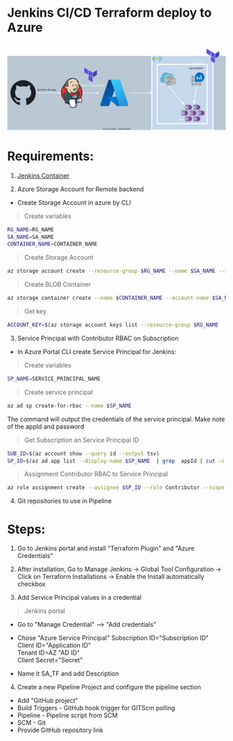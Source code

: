 <p align="center">
<h1>Jenkins CI/CD Terraform deploy to Azure</h1>
<img src="https://github.com/Joska99/jenkins-terraform/blob/main/diagram.drawio.svg">

<h1> Requirements: </h1>

1. [Jenkins Container](https://github.com/Joska99/joska/tree/main/docker/stateful-jenkins)

2. Azure Storage Account for Remote backend

- Create Storage Account in azure by CLI

> Create variables
```bash
RG_NAME=RG_NAME
SA_NAME=SA_NAME
CONTAINER_NAME=CONTAINER_NAME
```
> Create Storage Account
```bash
az storage account create --resource-group $RG_NAME --name $SA_NAME --sku Standard_LRS --encryption-services blob 
```
> Create BLOB Container
```bash
az storage container create --name $CONTAINER_NAME --account-name $SA_NAME 
```
> Get key 
```bash
ACCOUNT_KEY=$(az storage account keys list --resource-group $RG_NAME  --account-name $SA_NAME --query '[0].value' -o tsv)
```

3. Service Principal with Contributor RBAC on Subscription

- In Azure Portal CLI create Service Principal for Jenkins:

> Create variables
``` Bash
SP_NAME=SERVICE_PRINCIPAL_NAME
```
> Create service principal
```Bash
az ad sp create-for-rbac --name $SP_NAME
```
The command will output the credentials of the service principal. Make note of the appId and password<br />

> Get Subscription an Service Principal ID
```Bash
SUB_ID=$(az account show --query id --output tsv)
SP_ID=$(az ad app list --display-name $SP_NAME  | grep  appId | cut -c 15-50)
```
> Assignment Contributor RBAC to Service Principal
```Bash
az role assignment create --assignee $SP_ID --role Contributor --scope /subscriptions/$SUB_ID
```

4. Git repositories to use in Pipeline

<h1> Steps: </h1>

1. Go to Jenkins portal and install "Terraform Plugin" and "Azure Credentials"

2. After installation, Go to Manage Jenkins → Global Tool Configuration → Click on Terraform Installations → Enable the Install automatically checkbox

3. Add Service Principal values in a credential

> Jenkins portal 

- Go to "Manage Credential" --> "Add credentials"
- Chose "Azure Service Principal" 
Subscription ID="Subscription ID"<br />
Client ID="Application ID"<br />
Tenant ID=AZ "AD ID"<br />
Client Secret="Secret"<br />

- Name it SA_TF and add Description

4. Create a new Pipeline Project and configure the pipeline section
- Add "GitHub project"
- Build Triggers - GitHub hook trigger for GITScm polling
- Pipeline - Pipeline script from SCM
- SCM - Git 
- Provide GitHub repository link



